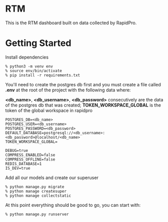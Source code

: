 RTM
=========
This is the RTM dashboard built on data collected by RapidPro.

Getting Started
================

Install dependencies
```
% python3 -m venv env
% source env/bin/activate
% pip install -r requirements.txt
```

You'll need to create the postgres db first
and you must create a file called **.env** at the root of the project with the following data where:

**<db_name>**, **<db_username>**, **<db_password>** consecutively are the data of the postgres db that was created;
**TOKEN_WORKSPACE_GLOBAL** is the token of the global workspace in rapidpro

```
POSTGRES_DB=<db_name>
POSTGRES_USER=<db_username>
POSTGRES_PASSWORD=<db_password>
DEFAULT_DATABASE=postgresql://<db_username>:<db_password>@localhost/<db_name>
TOKEN_WORKSPACE_GLOBAL=

DEBUG=true
COMPRESS_ENABLED=false
COMPRESS_OFFLINE=false
REDIS_DATABASE=1
IS_DEV=true
```

Add all our models and create our superuser
```
% python manage.py migrate
% python manage createsuper
% python manage collectstatic
```

At this point everything should be good to go, you can start with:

```
% python manage.py runserver
```
